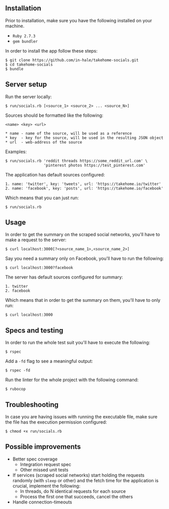 ## Installation

Prior to installation, make sure you have the following installed on your machine.
* `Ruby 2.7.3`
* `gem bundler`

In order to install the app follow these steps:

```shell
$ git clone https://github.com/in-hale/takehome-socials.git
$ cd takehome-socials
$ bundle
```

## Server setup

Run the server locally:
```shell
$ run/socials.rb [<source_1> <source_2> ... <source_N>]
```
Sources should be formatted like the following:
```
<name> <key> <url>

* name - name of the source, will be used as a reference
* key  - key for the source, will be used in the resulting JSON object
* url  - web-address of the source
```
Examples:
```shell
$ run/socials.rb 'reddit threads https://some_reddit_url.com' \
                 'pinterest photos https://test_pinterest.com'
```
The application has default sources configured:
```
1. name: 'twitter', key: 'tweets', url: 'https://takehome.io/twitter'
2. name: 'facebook', key: 'posts', url: 'https://takehome.io/facebook'
```
Which means that you can just run:
```shell
$ run/socials.rb
```

## Usage

In order to get the summary on the scraped social networks, you'll have to make a request to the server:
```shell
$ curl localhost:3000[?<source_name_1>,<source_name_2>]
```
Say you need a summary only on Facebook, you'll have to run the following:
```shell
$ curl localhost:3000?facebook
```
The server has default sources configured for summary:
```
1. twitter
2. facebook
```
Which means that in order to get the summary on them, you'll have to only run:
```shell
$ curl localhost:3000
```

## Specs and testing

In order to run the whole test suit you'll have to execute the following:
```shell
$ rspec
```
Add a `-fd` flag to see a meaningful output:
```shell
$ rspec -fd
```
Run the linter for the whole project with the following command:
```shell
$ rubocop
```

## Troubleshooting

In case you are having issues with running the executable file, make sure the file has the execution permission configured:
```shell
$ chmod +x run/socials.rb
```

## Possible improvements

* Better spec coverage
  * Integration request spec
  * Other missed unit tests
* If services (scraped social networks) start holding the requests randomly (with `sleep` or other) and the fetch time for the application is crucial, implement the following:
  * In threads, do N identical requests for each source
  * Process the first one that succeeds, cancel the others
* Handle connection-timeouts
